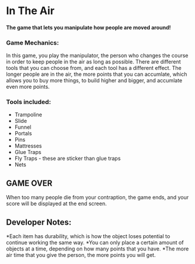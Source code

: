 In The Air
===========

#### The game that lets you manipulate how people are moved around!

### Game Mechanics: 
In this game, you play the manipulator, the person who changes the course in
order to keep people in the air as long as possible. There are different tools that you can choose from, and each tool has a different effect.
The longer people are in the air, the more points that you can accumlate, which allows you to buy more things, to build higher and bigger, and accumlate even more points.

### Tools included:
* Trampoline
* Slide
* Funnel
* Portals
* Pins
* Mattresses
* Glue Traps
* Fly Traps - these are sticker than glue traps
* Nets

## GAME OVER
When too many people die from your contraption, the game ends, and your score will be displayed at the end screen.

## Developer Notes:
*Each item has durability, which is how the object loses potential to continue working the same way.
*You can only place a certain amount of objects at a time, depending on how many points that you have.
*The more air time that you give the person, the more points you will get.
